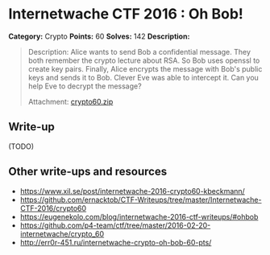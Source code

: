 # Internetwache CTF 2016 : Oh Bob!

**Category:** Crypto
**Points:** 60
**Solves:** 142
**Description:**

> Description: Alice wants to send Bob a confidential message. They both remember the crypto lecture about RSA. So Bob uses openssl to create key pairs. Finally, Alice encrypts the message with Bob's public keys and sends it to Bob. Clever Eve was able to intercept it. Can you help Eve to decrypt the message?
> 
> 
> Attachment: [crypto60.zip](./crypto60.zip)


## Write-up

(TODO)

## Other write-ups and resources

* <https://www.xil.se/post/internetwache-2016-crypto60-kbeckmann/>
* <https://github.com/ernacktob/CTF-Writeups/tree/master/Internetwache-CTF-2016/crypto60>
* <https://eugenekolo.com/blog/internetwache-2016-ctf-writeups/#ohbob>
* <https://github.com/p4-team/ctf/tree/master/2016-02-20-internetwache/crypto_60>
* <http://err0r-451.ru/internetwache-crypto-oh-bob-60-pts/>
